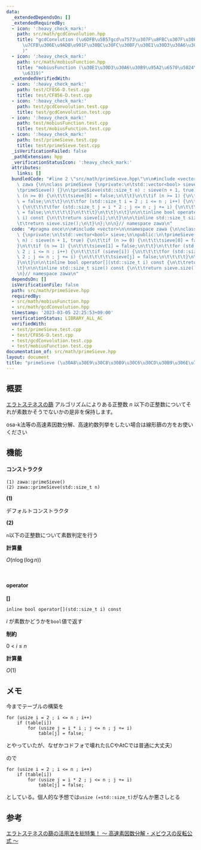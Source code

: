 ```yaml
---
data:
  _extendedDependsOn: []
  _extendedRequiredBy:
  - icon: ':heavy_check_mark:'
    path: src/math/gcdConvolution.hpp
    title: "gcdConvlution (\u6DFB\u5B57gcd\u7573\u307F\u8FBC\u307F\u30FB\u7D04\u6570\
      \u7CFB\u306E\u9AD8\u901F\u30BC\u30FC\u30BF/\u30E1\u30D3\u30A6\u30B9\u5909\u63DB\
      )"
  - icon: ':heavy_check_mark:'
    path: src/math/mobiusFunction.hpp
    title: "mobiusFunction (\u30E1\u30D3\u30A6\u30B9\u95A2\u6570\u5024\u306E\u5217\
      \u6319)"
  _extendedVerifiedWith:
  - icon: ':heavy_check_mark:'
    path: test/CF856-D.test.cpp
    title: test/CF856-D.test.cpp
  - icon: ':heavy_check_mark:'
    path: test/gcdConvolution.test.cpp
    title: test/gcdConvolution.test.cpp
  - icon: ':heavy_check_mark:'
    path: test/mobiusFunction.test.cpp
    title: test/mobiusFunction.test.cpp
  - icon: ':heavy_check_mark:'
    path: test/primeSieve.test.cpp
    title: test/primeSieve.test.cpp
  _isVerificationFailed: false
  _pathExtension: hpp
  _verificationStatusIcon: ':heavy_check_mark:'
  attributes:
    links: []
  bundledCode: "#line 2 \"src/math/primeSieve.hpp\"\n\n#include <vector>\n\nnamespace\
    \ zawa {\n\nclass primeSieve {\nprivate:\n\tstd::vector<bool> sieve;\n\npublic:\n\
    \tprimeSieve() {}\n\tprimeSieve(std::size_t n) : sieve(n + 1, true) {\n\t\tif\
    \ (n >= 0) {\n\t\t\tsieve[0] = false;\n\t\t}\n\t\tif (n >= 1) {\n\t\t\tsieve[1]\
    \ = false;\n\t\t}\n\t\tfor (std::size_t i = 2 ; i <= n ; i++) {\n\t\t\tif (sieve[i])\
    \ {\n\t\t\t\tfor (std::size_t j = i * 2 ; j <= n ; j += i) {\n\t\t\t\t\tsieve[j]\
    \ = false;\n\t\t\t\t}\n\t\t\t}\n\t\t}\n\t}\n\n\tinline bool operator[](std::size_t\
    \ i) const {\n\t\treturn sieve[i];\n\t}\n\n\tinline std::size_t size() const {\n\
    \t\treturn sieve.size();\n\t}\n};\n\n}// namespace zawa\n"
  code: "#pragma once\n\n#include <vector>\n\nnamespace zawa {\n\nclass primeSieve\
    \ {\nprivate:\n\tstd::vector<bool> sieve;\n\npublic:\n\tprimeSieve() {}\n\tprimeSieve(std::size_t\
    \ n) : sieve(n + 1, true) {\n\t\tif (n >= 0) {\n\t\t\tsieve[0] = false;\n\t\t\
    }\n\t\tif (n >= 1) {\n\t\t\tsieve[1] = false;\n\t\t}\n\t\tfor (std::size_t i =\
    \ 2 ; i <= n ; i++) {\n\t\t\tif (sieve[i]) {\n\t\t\t\tfor (std::size_t j = i *\
    \ 2 ; j <= n ; j += i) {\n\t\t\t\t\tsieve[j] = false;\n\t\t\t\t}\n\t\t\t}\n\t\t\
    }\n\t}\n\n\tinline bool operator[](std::size_t i) const {\n\t\treturn sieve[i];\n\
    \t}\n\n\tinline std::size_t size() const {\n\t\treturn sieve.size();\n\t}\n};\n\
    \n}// namespace zawa\n"
  dependsOn: []
  isVerificationFile: false
  path: src/math/primeSieve.hpp
  requiredBy:
  - src/math/mobiusFunction.hpp
  - src/math/gcdConvolution.hpp
  timestamp: '2023-03-05 22:25:53+09:00'
  verificationStatus: LIBRARY_ALL_AC
  verifiedWith:
  - test/primeSieve.test.cpp
  - test/CF856-D.test.cpp
  - test/gcdConvolution.test.cpp
  - test/mobiusFunction.test.cpp
documentation_of: src/math/primeSieve.hpp
layout: document
title: "primeSieve (\u30A8\u30E9\u30C8\u30B9\u30C6\u30CD\u30B9\u306E\u7BE9\uFF09"
---
```


## 概要

[エラトステネスの篩](https://ja.wikipedia.org/wiki/%E3%82%A8%E3%83%A9%E3%83%88%E3%82%B9%E3%83%86%E3%83%8D%E3%82%B9%E3%81%AE%E7%AF%A9) アルゴリズムによりある正整数 $n$ 以下の正整数についてそれが素数かそうでないかの是非を保持します。

osa-k法等の高速素因数分解、高速約数列挙をしたい場合は線形篩の方をお使いください


## 機能

#### コンストラクタ

```
(1) zawa::primeSieve() 
(2) zawa::primeSieve(std::size_t n)
```

**(1)**

デフォルトコンストラクタ

**(2)**

`n`以下の正整数について素数判定を行う

**計算量**

$O(n\log (\log n))$

<br />

#### operator

**[]**
```
inline bool operator[](std::size_t i) const
```
$i$ が素数かどうかを`bool`値で返す

**制約**

$0\ <\ i\ \le\ n$

**計算量**

$O(1)$


## メモ

今までテーブルの構築を
```
for (usize i = 2 ; i <= n ; i++) 
	if (table[i])
		for (usize j = i * i ; j <= n ; j += i)
			table[j] = false;
```

とやっていたが、なぜかコドフォで壊れた(LCやAtCでは普通に大丈夫）

ので

```
for (usize i = 2 ; i <= n ; i++)
	if (table[i])
		for (usize j = i * 2 ; j <= n ; j += i)
			table[j] = false;
```

としている。個人的な予想では`usize (=std::size_t)`がなんか悪さしとる

## 参考


[エラトステネスの篩の活用法を総特集！ 〜 高速素因数分解・メビウスの反転公式 〜](https://qiita.com/drken/items/3beb679e54266f20ab63)
